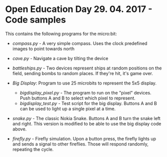 Open Education Day 29. 04. 2017 - Code samples
==============================================

This contains the following programs for the micro:bit:

* *compass.py* - A very simple compass. Uses the clock predefined images to
  point towards north
* *cave.py* - Navigate a cave by tilting the device

* *battleships.py* - Two devices represent ships at random positions on the
  field, sending bombs to random places. If they're hit, it's game over.

* *Big Display*: Program to use 25 microbits to represent the 5x5 display.

  - *bigdisplay_pixel.py* - The program to run on the "pixel" devices. Push
    buttons A and B to select which pixel to represent.
  - *bigdisplay_test.py* - Test script for the big display. Buttons A and B
    can be used to light up a single pixel at a time.

* *snake.py* - The classic Nokia Snake. Buttons A and B turn the snake left and
  right. This version is modified to be able to use the big display code above.

* *firefly.py* - Firefly simulation. Upon a button press, the firefly lights up
  and sends a signal to other fireflies. Those will respond randomly, repeating
  the cycle.
